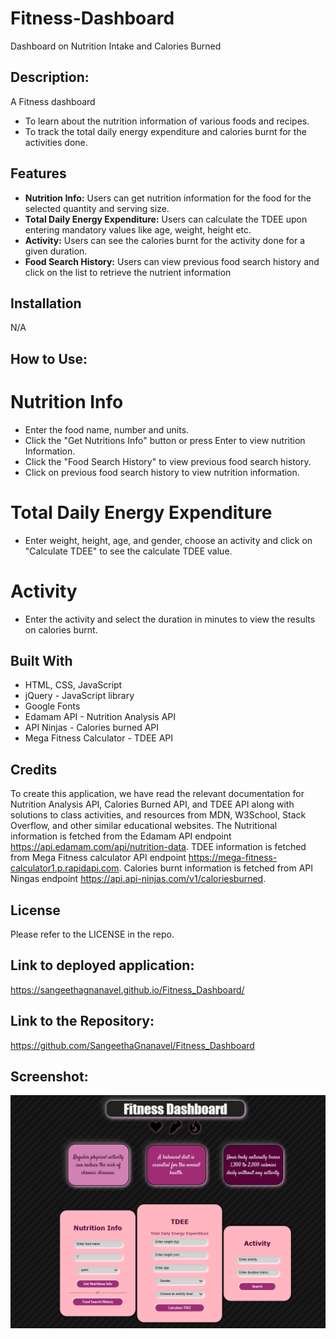 # Fitness-Dashboard

Dashboard on Nutrition Intake and Calories Burned

## Description:

A Fitness dashboard

- To learn about the nutrition information of various foods and recipes.
- To track the total daily energy expenditure and calories burnt for the activities done.

## Features

- **Nutrition Info:** Users can get nutrition information for the food for the selected quantity and serving size.
- **Total Daily Energy Expenditure:** Users can calculate the TDEE upon entering mandatory values like age, weight, height etc.
- **Activity:** Users can see the calories burnt for the activity done for a given duration.
- **Food Search History:** Users can view previous food search history and click on the list to retrieve the nutrient information

## Installation

N/A

## How to Use:

# Nutrition Info

- Enter the food name, number and units.
- Click the "Get Nutritions Info" button or press Enter to view nutrition Information.
- Click the "Food Search History" to view previous food search history.
- Click on previous food search history to view nutrition information.

# Total Daily Energy Expenditure

- Enter weight, height, age, and gender, choose an activity and click on "Calculate TDEE" to see the calculate TDEE value.

# Activity

- Enter the activity and select the duration in minutes to view the results on calories burnt.

## Built With

- HTML, CSS, JavaScript
- jQuery - JavaScript library
- Google Fonts
- Edamam API - Nutrition Analysis API
- API Ninjas - Calories burned API
- Mega Fitness Calculator - TDEE API

## Credits

To create this application, we have read the relevant documentation for Nutrition Analysis API, Calories Burned API, and TDEE API along with solutions to class activities, and resources from MDN, W3School, Stack Overflow, and other similar educational websites. The Nutritional information is fetched from the Edamam API endpoint https://api.edamam.com/api/nutrition-data. TDEE information is fetched from Mega Fitness calculator API endpoint https://mega-fitness-calculator1.p.rapidapi.com. Calories burnt information is fetched from API Ningas endpoint https://api.api-ninjas.com/v1/caloriesburned.

## License

Please refer to the LICENSE in the repo.

## Link to deployed application:

https://sangeethagnanavel.github.io/Fitness_Dashboard/

## Link to the Repository:

https://github.com/SangeethaGnanavel/Fitness_Dashboard

## Screenshot:

![Screenshot](assets/images/dashboard.png)
